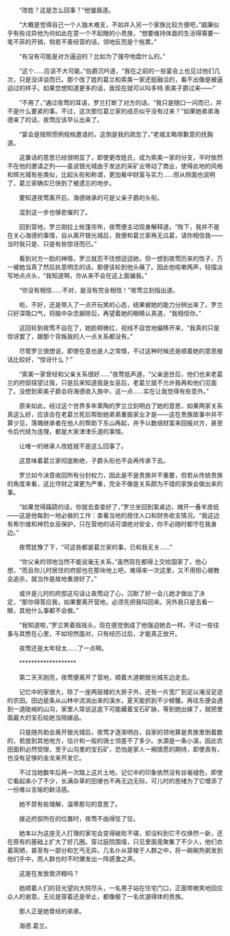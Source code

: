 　　“改姓？这是怎么回事？”他皱眉道。

　　“大概是觉得自己一个人独木难支，不如并入另一个家族比较方便吧，”威廉似乎有些诧异他为何如此在意一个不起眼的小贵族，“想要维持体面的生活得需要一笔不菲的开销，倘若不善经营的话，领地反而是个拖累。”

　　“有没有可能是对方逼迫的？比如为了强夺地盘什么的。”

　　“这个……应该不大可能，”伯爵沉吟道，“我在之前的一些宴会上也见过他们几次，只是没详谈而已。那个改了姓的葛兰和索美一家还挺融洽的，看不出像是被逼迫过的样子。如果您想知道更多的话，我现在就可以叫多特.索美子爵过来——”

　　“不用了，”通过夜莺的耳语，罗兰打断了对方的话，“我只是随口一问而已，并不是什么要紧的事。不过，这次那位葛兰家的成员似乎没有过来？”如果她弟弟海德来了的话，夜莺应该早认出来了。

　　“宴会是按照惯例规格邀请的，这倒是我的疏忽了，”老城主略带歉意的抚胸道。

　　这番话的意思已经很明显了，即使更改姓氏，成为索美一家的分支，平时依然不在他的邀请之列——虽说银光城由于发达的采矿业带动了商业，使得此地的风格和辉光城有些类似，比起头衔和称谓，更加看中财富与实力……但从侧面也说明了，葛兰家确实已快到了被遗忘的地步。

　　要知道夜莺离开后，海德继承的可是父亲子爵的头衔。

　　混到这一步也够悲催的了。

　　回到营地，罗兰刚拉上帐篷帘布，夜莺便主动现身解释道，“陛下，我并不是在关心海德的事情，自从离开银光城后，我便和葛兰家再无瓜葛，请你相信我——当时我只是、只是有些惊讶而已。”

　　看到对方一脸的神情，罗兰就忍不住想逗逗她，但一想到夜莺历来的性子，万一被她当真了然后执意明志的话，那便该轮到他头痛了。因此他咳嗽两声，轻描淡写地点点头，“我知道啊，你从来不会在这上面骗我。”

　　“你没有相信……不对，是没有完全相信！”夜莺立刻指出道。

　　呃，不好，还是带入了一点开玩笑的心态，结果被她的能力分辨出来了。罗兰只好深吸口气，将脑中杂念摒除后，再望着她的眼睛认真道，“我相信你。”

　　这回轮到夜莺不自在了，她脸颊微红，视线不自觉地偏移开来，“我真的只是惊讶罢了，跟那个背叛我的人一点关系都没有。”

　　尽管罗兰很想说，即使在意也是人之常情，不过这种时候还是顺着她的意思接话比较好，“惊讶什么？”

　　“索美一家曾经和父亲关系很好……”夜莺低声道，“父亲逝世后，他们也来老葛兰的府邸探望过我，只是后来知道我是女巫后，老葛兰就不允许我再和他们见面了。没想到索美子爵会将海德收入族中，这一点……实在让我觉得有些意外。”

　　原来如此，经过这个世界多年熏陶的罗兰立刻明白了她的意思，如果两家关系真这么好，应该会在老葛兰死后帮助她弟弟重振家业才是——这在贵族故事中并不算少见，落魄继承者在他人的帮助下东山再起，并予以数倍财富来回报对方，甚至令后代结为连理，都是大家津津乐道的事情。

　　让唯一的继承人改姓就不是这么回事了。

　　这意味着葛兰家彻底断绝，子爵头衔也不会再传承下去。

　　罗兰如今决意收回所有分封权力，因此是不是贵族并不重要，但若从传统贵族的角度来看，这比夺财之谋更为严重，完全不像是关系颇为不错的家族会做出来的事。

　　“如果觉得蹊跷的话，你就去查查好了，”罗兰坐回到案桌边，摊开一叠羊皮纸——这是他每到一地必做的工作：查看当地的居住人口和财务收支情况。“我这边有希尔维和神罚女巫保护，只在营地的话可谓绝对安全，你不必随时都守在我身边。”

　　夜莺犹豫了下，“可这些都是葛兰家的事，已和我无关……”

　　“你父亲的领地当然不能说毫无关系，”虽然现在都得上交给国家了，他心想，“而且你儿时居住的府邸也在那块地上吧，难得来一次这里，又不用担心被教会追杀，就当作是故地重游好了。”

　　或许是儿时的府邸这句话让夜莺动了心，沉默了好一会儿她才做出了决定，“那你得答应我，如果要离开营地，必须先把我叫回来。另外我只是去看一眼，其他什么事都不会做。”

　　“我知道啦，”罗兰笑着摇摇头，现在感觉倒成了他强迫她去一样。不过一些往事与其憋在心里，不如坦然面对，只有经历过后，才能真正放开。

　　夜莺还是太年轻太……了一点啊。

　　*******************

　　第二天天刚亮，夜莺便离开了营地，顺着大道朝银光城东边走去。

　　记忆中的家很大，除了一座两层楼的大房子外，还有一片宽广到足以淹没足迹的农田。田边是条从山林中流淌出来的溪水，夏天能抓到不少螃蟹。再往东便会遇到一道陡峭的山沟，家里人常说这底下可能藏着宝石矿脉，等到她出嫁了，就把里面最大的宝石给她当陪嫁品。

　　只是随共助会离开银光城后，夜莺才逐渐明白，自家的领地算是贵族里倒着数的，若放到其他地方，估计和一般的骑士领差不了多少。水源是一条小溪，因此农田面积必然受限，至于山沟里的宝石矿，恐怕是家人一厢情愿的期待，即使真有，也没有足够的金龙来开发它。

　　不过当她数年后再一次踏上这片土地，记忆中的印象依然没有丝毫褪色，即使它看起来小了不少，长满杂草的田埂也不再无边无际，可儿时的思绪为了它增添了一份难以言喻的鲜活感。

　　她不禁有些理解，温蒂那句的意思了。

　　接近府邸所在的位置时，夜莺不由得怔了怔。

　　她本以为这座无人打理的家宅会变得破败不堪，却没料到它不仅焕然一新，还在原有的基础上扩大了好几圈。穿过庭院围墙，只见里面竟聚集了不少人，他们衣着简陋，甚至有一部分和乞丐无异。几名仆从穿梭于人群之中，将一碗碗热粥发到他们手中，而人群也时不时爆发出一阵感激之声。

　　这是在发放救济粮吗？

　　她顺着人们的目光望向大院尽头，一名男子站在住宅门口，正面带微笑地回应众人的谢意。无论是穿着还是举止，都像极了一名优渥得体的贵族。

　　那人正是她曾经的弟弟。

　　海德.葛兰。
